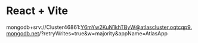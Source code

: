 # React + Vite
mongodb+srv://Cluster46861:Y6mYw2KuN1khTByW@atlascluster.oqtcqp9.mongodb.net/?retryWrites=true&w=majority&appName=AtlasApp
